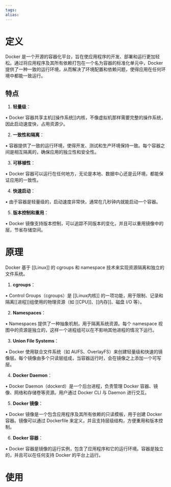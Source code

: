 ```yaml
---
tags: 
alias:
---
```


# 定义

Docker 是一个开源的容器化平台，旨在使应用程序的开发、部署和运行更加轻松。通过将应用程序及其所有依赖打包在一个名为容器的标准化单元中，Docker 提供了一种一致的运行环境，从而解决了环境配置和依赖问题，使得应用在任何环境中都能一致运行。

## 特点

1. **轻量级**：

• Docker 容器共享主机[[操作系统]]内核，不像虚拟机那样需要完整的操作系统，因此启动速度快，占用资源少。

2. **一致性和隔离**：

• 容器提供了一致的运行环境，使得开发、测试和生产环境保持一致。每个容器之间是相互隔离的，确保应用的独立性和安全性。

3. **可移植性**：

• Docker 容器可以运行在任何地方，无论是本地、数据中心还是云环境，都能保证应用的一致性。

4. **快速启动**：

• 由于容器是轻量级的，启动速度非常快，通常在几秒钟内就能启动一个容器。

5. **版本控制和重用**：

• Docker 镜像支持版本控制，可以追踪不同版本的变化，并且可以重用镜像中的层，节省存储空间。

# 原理

Docker 基于 [[Linux]] 的 cgroups 和 namespace 技术来实现资源隔离和独立的文件系统。

1. **cgroups**：

• Control Groups（cgroups）是 [[Linux内核]] 的一项功能，用于限制、记录和隔离[[进程]]组使用的物理资源（如 [[CPU]]、[[内存]]、磁盘 I/O 等）。

2. **Namespaces**：

• Namespaces 提供了一种抽象机制，用于隔离系统资源。每个 namespace 视图中的资源是独立的，这样一个进程组可以在不影响其他进程的情况下运行。

3. **Union File Systems**：

• Docker 使用联合文件系统（如 AUFS、OverlayFS）来创建轻量级和快速的镜像层。每个镜像由多个只读层组成，当容器运行时，会在镜像之上添加一个可写层。

4. **Docker Daemon**：

• Docker Daemon（dockerd）是一个后台进程，负责管理 Docker 容器、镜像、网络和存储卷等资源。用户通过 Docker CLI 与 Daemon 进行交互。

5. **Docker 镜像**：

• Docker 镜像是一个包含应用程序及其所有依赖的只读模板，用于创建 Docker 容器。镜像可以通过 Dockerfile 来定义，并且支持层级结构，方便重用和版本控制。

6. **Docker 容器**：

• Docker 容器是镜像的运行实例，包含了应用程序和它的运行环境。容器是独立的，并且可以在任何支持 Docker 的平台上运行。

# 使用